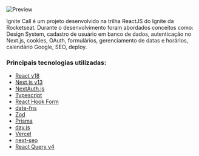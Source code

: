 ![Preview](https://s3-alpha.figma.com/hub/file/2469316148/26d4295b-6000-4793-87ed-04c3144af04a-cover.png)

Ignite Call é um projeto desenvolvido na trilha ReactJS do Ignite da Rocketseat. Durante o desenvolvimento foram abordados conceitos como: Design System, cadastro de usuário em banco de dados, autenticação no Next.js, cookies, OAuth, formulários, gerenciamento de datas e horários, calendário Google, SEO, deploy.


<h3>Principais tecnologias utilizadas:</h3>

<ul>
    <li><a href="https://react.dev/">React v18</a></li>
    <li><a href="https://nextjs.org/">Next.js v13</a></li>
    <li><a href="https://next-auth.js.org/">NextAuth.js</a></li>
    <li><a href="https://www.typescriptlang.org/">Typescript</a></li>
    <li><a href="https://react-hook-form.com/">React Hook Form</a></li>
    <li><a href="https://date-fns.org/">date-fns</a></li>
    <li><a href="https://github.com/colinhacks/zod">Zod</a></li>
    <li><a href="https://www.prisma.io/">Prisma</a></li>
    <li><a href="https://day.js.org/">day.js</a></li>
    <li><a href="http://vercel.com/">Vercel</a></li>
    <li><a href="https://github.com/garmeeh/next-seo">next-seo</a></li>
    <li><a href="https://tanstack.com/query/v4">React Query v4</a></li>
</ul>